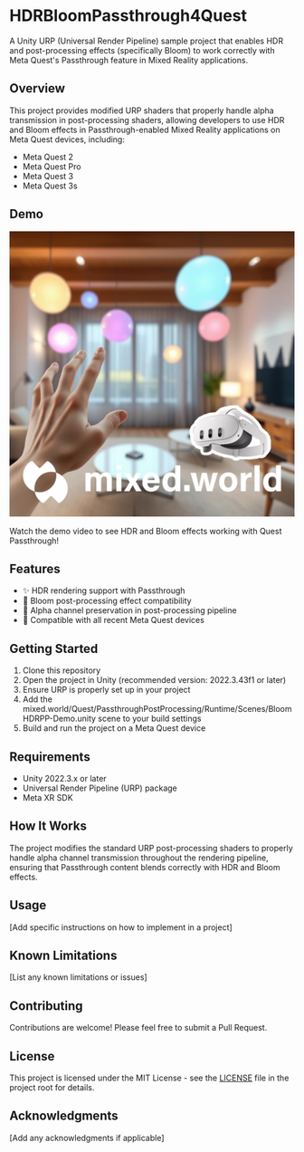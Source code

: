 # HDRBloomPassthrough4Quest

A Unity URP (Universal Render Pipeline) sample project that enables HDR and post-processing effects (specifically Bloom) to work correctly with Meta Quest's Passthrough feature in Mixed Reality applications.

## Overview

This project provides modified URP shaders that properly handle alpha transmission in post-processing shaders, allowing developers to use HDR and Bloom effects in Passthrough-enabled Mixed Reality applications on Meta Quest devices, including:
- Meta Quest 2
- Meta Quest Pro
- Meta Quest 3
- Meta Quest 3s

## Demo

[![Demo Video](./Thumbnail-HDR.png)](https://youtube.com/shorts/V2wVoaZ6WsI)

Watch the demo video to see HDR and Bloom effects working with Quest Passthrough!

## Features

- ✨ HDR rendering support with Passthrough
- 🌟 Bloom post-processing effect compatibility
- 🎯 Alpha channel preservation in post-processing pipeline
- 📱 Compatible with all recent Meta Quest devices

## Getting Started

1. Clone this repository
2. Open the project in Unity (recommended version: 2022.3.43f1 or later)
3. Ensure URP is properly set up in your project
4. Add the mixed.world/Quest/PassthroughPostProcessing/Runtime/Scenes/BloomHDRPP-Demo.unity scene to your build settings
5. Build and run the project on a Meta Quest device

## Requirements

- Unity 2022.3.x or later
- Universal Render Pipeline (URP) package
- Meta XR SDK

## How It Works

The project modifies the standard URP post-processing shaders to properly handle alpha channel transmission throughout the rendering pipeline, ensuring that Passthrough content blends correctly with HDR and Bloom effects.

## Usage

[Add specific instructions on how to implement in a project]

## Known Limitations

[List any known limitations or issues]

## Contributing

Contributions are welcome! Please feel free to submit a Pull Request.

## License

This project is licensed under the MIT License - see the [LICENSE](LICENSE) file in the project root for details.

## Acknowledgments

[Add any acknowledgments if applicable]